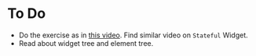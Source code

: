# To Do
- Do the exercise as in [this video](https://www.youtube.com/watch?time_continue=84&v=wE7khGHVkYY). Find similar video on `Stateful` Widget.
- Read about widget tree and element tree.
